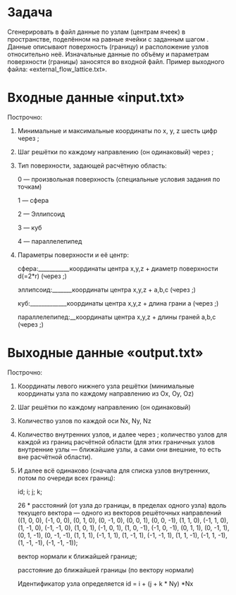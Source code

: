 ﻿# Задача
Сгенерировать в файл данные по узлам (центрам ячеек) в пространстве, поделённом на равные ячейки с заданным шагом . Данные описывают поверхность (границу) и расположение узлов относительно неё. Изначальные данные по объёму и параметрам поверхности (границы) заносятся во входной файл. Пример выходного файла: «external_flow_lattice.txt».

# Входные данные «input.txt»

Построчно:
1. Минимальные и максимальные координаты по x, y, z шесть цифр через ;

2. Шаг решётки по каждому направлению (он одинаковый) через ;

3. Тип поверхности, задающей расчётную область:

	0 — произвольная поверхность (специальные условия задания по точкам)

	1 — сфера

	2 — Эллипсоид

	3 — куб

	4 — параллелепипед

4. Параметры поверхности и её центр:

	сфера:___________координаты центра x,y,z + диаметр поверхности d(=2*r) (через ;)

	эллипсоид:_______координаты центра x,y,z + a,b,c (через ;)

	куб:_____________координаты центра x,y,z + длина грани a (через ;)

	параллелепипед:__координаты центра x,y,z + длины граней a,b,c (через ;)

# Выходные данные «output.txt»

Построчно:

1. Координаты левого нижнего узла решётки (минимальные координаты узла по каждому направлению из Ox, Oy, Oz)

2. Шаг решётки по каждому направлению (он одинаковый)

3. Количество узлов по каждой оси Nx, Ny, Nz

4. Количество внутренних узлов, и далее через ; количество узлов для каждой из границ расчётной области (для этих граничных узлов внутренние узлы — ближайшие узлы, а сами они внешние, то есть вне расчётной области).

5. И далее всё одинаково (сначала для списка узлов внутренних, потом по очереди всех границ):

	id; i; j; k;

	26 * расстояний (от узла до границы, в пределах одного узла) вдоль текущего вектора — одного из векторов решёточных направлений
((1, 0, 0), (-1, 0, 0), (0, 1, 0), (0, -1, 0), (0, 0, 1), (0, 0, -1), (1, 1, 0), (-1, 1, 0), (1, -1, 0), (-1, -1, 0), (1, 0, 1), (-1, 0, 1), (1, 0, -1), (-1, 0, -1), (0, 1, 1), (0, -1, 1), (0, 1, -1), (0, -1, -1), (1, 1, 1), (-1, 1, 1), (1, -1, 1), (-1, -1, 1), (1, 1, -1), (-1, 1, -1), (1, -1, -1), (-1, -1, -1));

	вектор нормали к ближайшей границе;

	расстояние до ближайшей границы (по вектору нормали)

	Идентификатор узла определяется id = i + (j + k * Ny) *Nx
